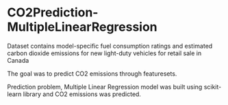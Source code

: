 # CO2Prediction-MultipleLinearRegression

Dataset contains model-specific fuel consumption ratings and estimated carbon dioxide emissions for new light-duty vehicles for retail sale in Canada

The goal was to predict CO2 emissions through featuresets. 

Prediction problem, Multiple Linear Regression model was built using scikit-learn library and CO2 emissions was predicted. 

